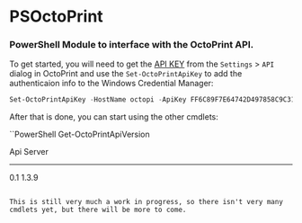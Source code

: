 # PSOctoPrint
### PowerShell Module to interface with the OctoPrint API.

To get started, you will need to get the [API KEY](http://docs.octoprint.org/en/master/api/general.html) from the `Settings` > `API` dialog in OctoPrint and use the `Set-OctoPrintApiKey` to add the authenticaion info to the Windows Credential Manager:

```PowerShell
Set-OctoPrintApiKey -HostName octopi -ApiKey FF6C89F7E64742D497858C9C311F3A8F
```

After that is done, you can start using the other cmdlets:

``PowerShell
Get-OctoPrintApiVersion

Api Server
--- ------
0.1 1.3.9
```

This is still very much a work in progress, so there isn't very many cmdlets yet, but there will be more to come.
